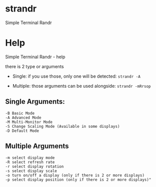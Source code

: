 # strandr
Simple Terminal Randr

# Help
Simple Terminal Randr - help

there is 2 type or arguments
- Single: if you use those, only one will be detected: `strandr -A`

- Multiple: those arguments can be used alongside: `strandr -mRrsop`

## Single Arguments:
	-B Basic Mode
	-A Advanced Mode
	-M Multi-Monitor Mode
	-S Change Scaling Mode (Available in some displays)
	-D Default Mode
 
## Multiple Arguments
	-m select display mode
	-R select refresh rate
	-r select display rotation
	-s select display scale
	-o turn on/off a display (only if there is 2 or more displays)
	-p select display position (only if there is 2 or more displays)"
